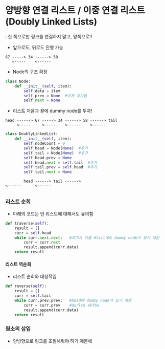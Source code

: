 # 양방향 연결 리스트 / 이중 연결 리스트 (Doubly Linked Lists)

: 한 쪽으로만 링크를 연결하지 말고, 양쪽으로!!

- 앞으로도, 뒤로도 진행 가능
```
67 -----> 34 ------> 58
   <-----    <------
```

- Node의 구조 확장
```python
class Node:
    def __init__(self, item):
        self.data = item
        self.prev = None  #이게 추가됨
        self.next = None
```

- 리스트 처음과 끝에 dummy node를 두자!
```
head ------> 67 -----> 34 ------> 58 ------> tail
     <-----     <-----    <------    <------
```

```python
class DoublyLinkedList:
    def __init__(self, item):
        self.nodeCount = 0
        self.head = Node(None)  #추가
        self.tail = Node(None)  #추가
        self.head.prev = None
        self.head.next = self.tail  #추가
        self.tail.prev = self.head  #추가
        self.tail.next = None
```
```
        head ------> tail ------>
<------      <------  
```

## 


### 리스트 순회

- 아래의 코드는 빈 리스트에 대해서도 유의함
```python
def traverse(self):
    result = []
    curr = self.head
    while curr.next.next:   #여기가 다름 #tail에도 dummy node가 있기 때문
        curr = curr.next
        result.append(curr.data)
    return result
```

#### 리스트 역순회

- 리스트 순회와 대칭적임

```python
def reverse(self):
    result = []
    curr = self.tail
    while curr.prev.prev:   #head에 dummy node가 있기 때문
        curr = curr.prev    #durlrk ekfma
        result.append(curr.data)
    return result
```

### 원소의 삽입

- 양방향으로 링크를 조절해줘야 하기 때문에 

